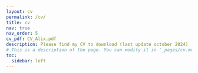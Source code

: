 ```yaml
---
layout: cv
permalink: /cv/
title: cv
nav: true
nav_order: 5
cv_pdf: CV_Alix.pdf
description: Please find my CV to download (last update october 2024)
# This is a description of the page. You can modify it in '_pages/cv.md'. You can also change or remove the top pdf download button.
toc:
  sidebar: left
---
```

